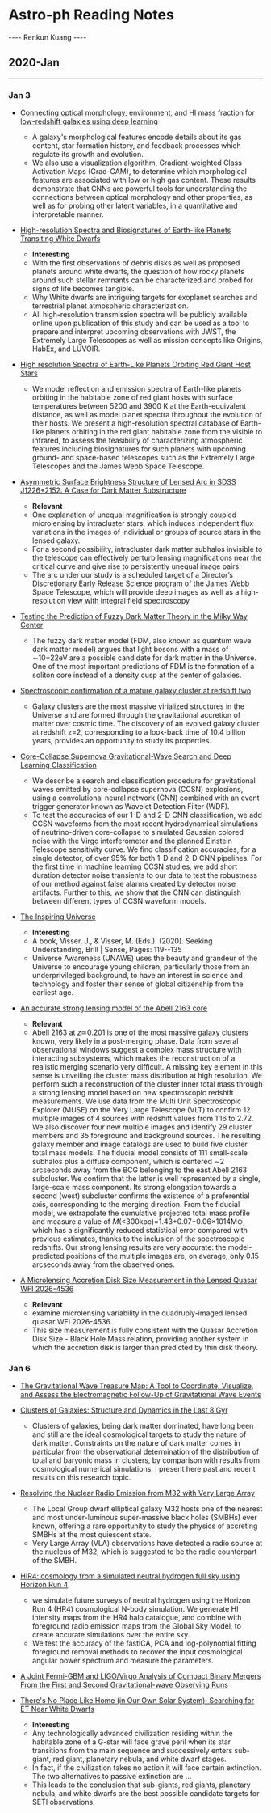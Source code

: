 # Astro-ph Reading Notes

---- Renkun Kuang ----

## 2020-Jan

----

### Jan 3

- [Connecting optical morphology, environment, and HI mass fraction for low-redshift galaxies using deep learning](https://arxiv.org/abs/2001.00018)
  - A galaxy's morphological features encode details about its gas content, star formation history, and feedback processes which regulate its growth and evolution.
  - We also use a visualization algorithm, Gradient-weighted Class Activation Maps (Grad-CAM), to determine which morphological features are associated with low or high gas content. These results demonstrate that CNNs are powerful tools for understanding the connections between optical morphology and other properties, as well as for probing other latent variables, in a quantitative and interpretable manner.

- [High-resolution Spectra and Biosignatures of Earth-like Planets Transiting White Dwarfs](https://arxiv.org/abs/2001.00049)
  - **Interesting**
  - With the first observations of debris disks as well as proposed planets around white dwarfs, the question of how rocky planets around such stellar remnants can be characterized and probed for signs of life becomes tangible.
  - Why White dwarfs are intriguing targets for exoplanet searches and terrestrial planet atmospheric characterization.
  - All high-resolution transmission spectra will be publicly available online upon publication of this study and can be used as a tool to prepare and interpret upcoming observations with JWST, the Extremely Large Telescopes as well as mission concepts like Origins, HabEx, and LUVOIR.

- [High resolution Spectra of Earth-Like Planets Orbiting Red Giant Host Stars](https://arxiv.org/abs/2001.00050)
  - We model reflection and emission spectra of Earth-like planets orbiting in the habitable zone of red giant hosts with surface temperatures between 5200 and 3900 K at the Earth-equivalent distance, as well as model planet spectra throughout the evolution of their hosts. We present a high-resolution spectral database of Earth-like planets orbiting in the red giant habitable zone from the visible to infrared, to assess the feasibility of characterizing atmospheric features including biosignatures for such planets with upcoming ground- and space-based telescopes such as the Extremely Large Telescopes and the James Webb Space Telescope.

- [Asymmetric Surface Brightness Structure of Lensed Arc in SDSS J1226+2152: A Case for Dark Matter Substructure](https://arxiv.org/abs/2001.00261)
  - **Relevant**
  - One explanation of unequal magnification is strongly coupled microlensing by intracluster stars, which induces independent flux variations in the images of individual or groups of source stars in the lensed galaxy.
  - For a second possibility, intracluster dark matter subhalos invisible to the telescope can effectively perturb lensing magnifications near the critical curve and give rise to persistently unequal image pairs.
  - The arc under our study is a scheduled target of a Director’s Discretionary Early Release Science program of the James Webb Space Telescope, which will provide deep images as well as a high-resolution view with integral field spectroscopy

- [Testing the Prediction of Fuzzy Dark Matter Theory in the Milky Way Center](https://arxiv.org/abs/2001.00318)
  - The fuzzy dark matter model (FDM, also known as quantum wave dark matter model) argues that light bosons with a mass of ∼10−22eV are a possible candidate for dark matter in the Universe. One of the most important predictions of FDM is the formation of a soliton core instead of a density cusp at the center of galaxies.

- [Spectroscopic confirmation of a mature galaxy cluster at redshift two](https://arxiv.org/abs/2001.00549)
  - Galaxy clusters are the most massive virialized structures in the Universe and are formed through the gravitational accretion of matter over cosmic time. The discovery of an evolved galaxy cluster at redshift z=2, corresponding to a look-back time of 10.4 billion years, provides an opportunity to study its properties.

- [Core-Collapse Supernova Gravitational-Wave Search and Deep Learning Classification](https://arxiv.org/abs/2001.00279)
  - We describe a search and classification procedure for gravitational waves emitted by core-collapse supernova (CCSN) explosions, using a convolutional neural network (CNN) combined with an event trigger generator known as Wavelet Detection Filter (WDF).
  - To test the accuracies of our 1-D and 2-D CNN classification, we add CCSN waveforms from the most recent hydrodynamical simulations of neutrino-driven core-collapse to simulated Gaussian colored noise with the Virgo interferometer and the planned Einstein Telescope sensitivity curve. We find classification accuracies, for a single detector, of over 95% for both 1-D and 2-D CNN pipelines. For the first time in machine learning CCSN studies, we add short duration detector noise transients to our data to test the robustness of our method against false alarms created by detector noise artifacts. Further to this, we show that the CNN can distinguish between different types of CCSN waveform models.

- [The Inspiring Universe](https://arxiv.org/abs/2001.00456)
  - **Interesting**
  - A book, Visser, J., & Visser, M. (Eds.). (2020). Seeking Understanding, Brill | Sense, Pages: 119--135
  - Universe Awareness (UNAWE) uses the beauty and grandeur of the Universe to encourage young children, particularly those from an underprivileged background, to have an interest in science and technology and foster their sense of global citizenship from the earliest age.

- [An accurate strong lensing model of the Abell 2163 core](https://arxiv.org/abs/1910.08117)
  - **Relevant**
  - Abell 2163 at *z*≃0.201 is one of the most massive galaxy clusters known, very likely in a post-merging phase. Data from several observational windows suggest a complex mass structure with interacting subsystems, which makes the reconstruction of a realistic merging scenario very difficult. A missing key element in this sense is unveiling the cluster mass distribution at high resolution. We perform such a reconstruction of the cluster inner total mass through a strong lensing model based on new spectroscopic redshift measurements. We use data from the Multi Unit Spectroscopic Explorer (MUSE) on the Very Large Telescope (VLT) to confirm 12 multiple images of 4 sources with redshift values from 1.16 to 2.72. We also discover four new multiple images and identify 29 cluster members and 35 foreground and background sources. The resulting galaxy member and image catalogs are used to build five cluster total mass models. The fiducial model consists of 111 small-scale subhalos plus a diffuse component, which is centered ∼2 arcseconds away from the BCG belonging to the east Abell 2163 subcluster. We confirm that the latter is well represented by a single, large-scale mass component. Its strong elongation towards a second (west) subcluster confirms the existence of a preferential axis, corresponding to the merging direction. From the fiducial model, we extrapolate the cumulative projected total mass profile and measure a value of *M*(<300kpc)=1.43+0.07−0.06×1014M⊙, which has a significantly reduced statistical error compared with previous estimates, thanks to the inclusion of the spectroscopic redshifts. Our strong lensing results are very accurate: the model-predicted positions of the multiple images are, on average, only 0.15 arcseconds away from the observed ones.

- [A Microlensing Accretion Disk Size Measurement in the Lensed Quasar WFI 2026-4536](https://arxiv.org/abs/1911.06218)
  - **Relevant**
  - examine microlensing variability in the quadruply-imaged lensed quasar WFI 2026-4536.
  - This size measurement is fully consistent with the Quasar Accretion Disk Size - Black Hole Mass relation, providing another system in which the accretion disk is larger than predicted by thin disk theory.

### Jan 6

- [The Gravitational Wave Treasure Map: A Tool to Coordinate, Visualize, and Assess the Electromagnetic Follow-Up of Gravitational Wave Events](https://arxiv.org/abs/2001.00588)

- [Clusters of Galaxies: Structure and Dynamics in the Last 8 Gyr](https://arxiv.org/abs/2001.00800)
  - Clusters of galaxies, being dark matter dominated, have long been and still are the ideal cosmological targets to study the nature of dark matter. Constraints on the nature of dark matter comes in particular from the observational determination of the distribution of total and baryonic mass in clusters, by comparison with results from cosmological numerical simulations. I present here past and recent results on this research topic.
- [Resolving the Nuclear Radio Emission from M32 with Very Large Array](https://arxiv.org/abs/2001.00827)
  - The Local Group dwarf elliptical galaxy M32 hosts one of the nearest and most under-luminous super-massive black holes (SMBHs) ever known, offering a rare opportunity to study the physics of accreting SMBHs at the most quiescent state.
  - Very Large Array (VLA) observations have detected a radio source at the nucleus of M32, which is suggested to be the radio counterpart of the SMBH.

- [HIR4: cosmology from a simulated neutral hydrogen full sky using Horizon Run 4](https://arxiv.org/abs/2001.00833)
  - we simulate future surveys of neutral hydrogen using the Horizon Run 4 (HR4) cosmological N-body simulation. We generate HI intensity maps from the HR4 halo catalogue, and combine with foreground radio emission maps from the Global Sky Model, to create accurate simulations over the entire sky.
  - We test the accuracy of the fastICA, PCA and log-polynomial fitting foreground removal methods to recover the input cosmological angular power spectrum and measure the parameters.

- [A Joint Fermi-GBM and LIGO/Virgo Analysis of Compact Binary Mergers From the First and Second Gravitational-wave Observing Runs](https://arxiv.org/abs/2001.00923)
- [There's No Place Like Home (in Our Own Solar System): Searching for ET Near White Dwarfs](https://arxiv.org/abs/2001.00673)
  - **Interesting**
  - Any technologically advanced civilization residing within the habitable zone of a G-star will face grave peril when its star transitions from the main sequence and successively enters sub-giant, red giant, planetary nebula, and white dwarf stages.
  - In fact, if the civilization takes no action it will face certain extinction. The two alternatives to passive extinction are ...
  - This leads to the conclusion that sub-giants, red giants, planetary nebula, and white dwarfs are the best possible candidate targets for SETI observations.





















